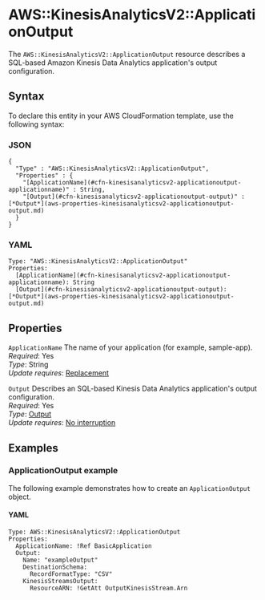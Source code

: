 # AWS::KinesisAnalyticsV2::ApplicationOutput<a name="aws-resource-kinesisanalyticsv2-applicationoutput"></a>

The `AWS::KinesisAnalyticsV2::ApplicationOutput` resource describes a SQL\-based Amazon Kinesis Data Analytics application's output configuration\. 

## Syntax<a name="aws-resource-kinesisanalyticsv2-applicationoutput-syntax"></a>

To declare this entity in your AWS CloudFormation template, use the following syntax:

### JSON<a name="aws-resource-kinesisanalyticsv2-applicationoutput-syntax.json"></a>

```
{
  "Type" : "AWS::KinesisAnalyticsV2::ApplicationOutput",
  "Properties" : {
    "[ApplicationName](#cfn-kinesisanalyticsv2-applicationoutput-applicationname)" : String,
    "[Output](#cfn-kinesisanalyticsv2-applicationoutput-output)" : [*Output*](aws-properties-kinesisanalyticsv2-applicationoutput-output.md)
  }
}
```

### YAML<a name="aws-resource-kinesisanalyticsv2-applicationoutput-syntax.yaml"></a>

```
Type: "AWS::KinesisAnalyticsV2::ApplicationOutput"
Properties:
  [ApplicationName](#cfn-kinesisanalyticsv2-applicationoutput-applicationname): String
  [Output](#cfn-kinesisanalyticsv2-applicationoutput-output): [*Output*](aws-properties-kinesisanalyticsv2-applicationoutput-output.md)
```

## Properties<a name="aws-resource-kinesisanalyticsv2-applicationoutput-properties"></a>

`ApplicationName`  <a name="cfn-kinesisanalyticsv2-applicationoutput-applicationname"></a>
The name of your application \(for example, sample\-app\)\.  
 *Required*: Yes  
 *Type*: String  
 *Update requires*: [Replacement](using-cfn-updating-stacks-update-behaviors.md#update-replacement) 

`Output`  <a name="cfn-kinesisanalyticsv2-applicationoutput-output"></a>
Describes an SQL\-based Kinesis Data Analytics application's output configuration\.  
 *Required*: Yes  
 *Type*: [Output](aws-properties-kinesisanalyticsv2-applicationoutput-output.md)  
 *Update requires*: [No interruption](using-cfn-updating-stacks-update-behaviors.md#update-no-interrupt) 

## Examples<a name="aws-resource-kinesisanalyticsv2-applicationoutput-examples"></a>

### ApplicationOutput example<a name="aws-resource-kinesisanalyticsv2-applicationoutput-example1"></a>

The following example demonstrates how to create an `ApplicationOutput` object\.

#### YAML<a name="aws-resource-kinesisanalyticsv2-applicationoutput-example1.yaml"></a>

```
Type: AWS::KinesisAnalyticsV2::ApplicationOutput
Properties:
  ApplicationName: !Ref BasicApplication
  Output:
    Name: "exampleOutput"
    DestinationSchema:
      RecordFormatType: "CSV"
    KinesisStreamsOutput:
      ResourceARN: !GetAtt OutputKinesisStream.Arn
```